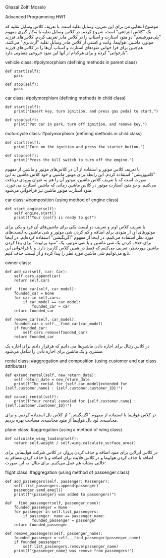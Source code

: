 Ghazal Zolfi Moselo

Advanced Programming HW1


موضوع انتخابی من برای این تمرین، وسایل نقلیه است.
با تعریف کلاس وسایل نقلیه که یک "کلاس انتزاعی" است، شروع کردم. در کلاس وسایل نقلیه با به‌کار گیری مفهوم "پلی‌مورفیسم" دو متود استارت و استاپ را در کلاس مادر تعریف کردم. کلاس‌های فرزند موتور، ماشین، هواپیما، وانت و کشتی از کلاس مادر وسایل نقلیه "ارث‌بری" می‌کنند. هم‌چنین برای فرا خوانی متودهای استارت و استاپ آن‌ها را در کلاس‌های فرزند "بازخوانی" کرده و برای هرکدام از آنها این متود خروجی متفاوتی دارد.

vehicle class:
#polymorphism (defining methods in parent class)

    def start(self):
        pass

    def stop(self):
        pass
car class:
#polymorphism (defining methods in child class)

    def start(self):
        print("Insert key, turn ignition, and press gas pedal to start.")

    def stop(self):
        print("Put car in park, turn off ignition, and remove key.")

motorcycle class:
#polymorphism (defining methods in child class)

    def start(self):
        print("Turn on the ignition and press the starter button.")

    def stop(self):
        print("Press the kill switch to turn off the engine.")

با تعریف کلاس موتور و استفاده از آن در کلاس‌های موتور و ماشین از مفهوم "کامپوزیشن" استفاده کردم. این رابطه برای موتور ماشین و خود کلاس ماشین به این صورت است که با تعریف کلاس ماشین، موتور آن را هم به عنوان ورودی دریافت می‌کنیم. و دو متود استارت موتور در کلاس ماشین زمانی که ماشین استارت می‌خورد، متود استارت موتور ماشین نیز فراخوانی می‌شود. 

car class:
#composition (using method of engine class)

    def start_engine(self):
        self.engine.start()
        print(f"Your {self} is ready to go!")
با تعریف کلاس اونر و تعریف دو لیست یکی برای ماشین‌های آن فرد و یکی برای موتورهای او، از متودی برای اضافه و کم کردن شی موتور و شی ماشین به لیست‌های مورد نظر استفاده می‌کنیم. در اینحا از مفهوم "اگریگیشن" استفاده کرده‌ایم. در اینجا برای حذف کردن یک شی ماشین و یا شی موتور، یک "متود پرایوت" برای پیدا کردن ماشین موردنظر، تعریف می‌کنیم که فقط در همین کلاس کاربرد دارد. و با فراخوانی این تابع می‌توانیم شی ماشین مورد نظر را پیدا کرده و از لیست حذف کنیم.

owner class:

    def add_car(self, car: Car):
        self.cars.append(car)
        return self.cars

    def __find_car(self, car_model):
        founded_car = None
        for car in self.cars:
            if car.model == car_model:
                founded_car = car
        return founded_car

    def remove_car(self, car_model):
        founded_car = self.__find_car(car_model)
        if founded_car:
            self.cars.remove(founded_car)
        return founded_car

در کلاس رنتال برای اجاره دادن ماشین‌ها می دانیم که هرقرار دادی برای اجاره یک مشتری و یک ماشین برای اجاره دادن را شامل می‌شود.

rental class:
#aggregation  and composition (using customer and car class attributes)

    def extend_rental(self, new_return_date):
        self.return_date = new_return_date
        print(f"The rental for {self.car.model}extended for {self.customer.name} : {self.customer.customer_ID}!")

    def cancel_rental(self):
        print(f"Your rental canceled for {self.customer.name} : {self.customer.customer_ID}!")

در کلاس هواپیما با استفاده از مفهوم "اگریگیشن" از کلاس بال استفاده کردیم. و برای محاسبه‌ی لود بال هواپیما از متود محاسبه‌ی مساحت بهره بردیم.

plane class:
#aggregation (using a method of wing class)

    def calculate_wing_loading(self):
        return self.weight / self.wing.calculate_surface_area()

در کلاس ایرلاین برای متود اضافه و حذف کردن پرواز، در کلاس شرکت هواپیمایی برای اضافه یا حذف کردن هواپیما و در کلاس فلایت برای اضافه و یا حذف کردن مسافر به حالتی مشابه هم عمل می‌کنیم. برای مثال، به این صورت:

flight class:
#aggregation (using method of passenger class)

    def add_passengers(self, passenger: Passenger):
        self.list_passengers.append(passenger)
        passenger.send_email()
        print(f"{passenger} was added to passengers!")

    def __find_passenger(self, passenger_name):
        founded_passenger = None
        for passenger in self.list_passengers:
            if passenger._name == passenger_name:
                founded_passenger = passenger
        return founded_passenger

    def remove_passengers(self, passenger_name):
        founded_passenger = self.__find_passenger(passenger_name)
        if founded_passenger:
            self.list_passengers.remove(passenger_name)
        print(f"{passenger_name} was remove from passengers!")

